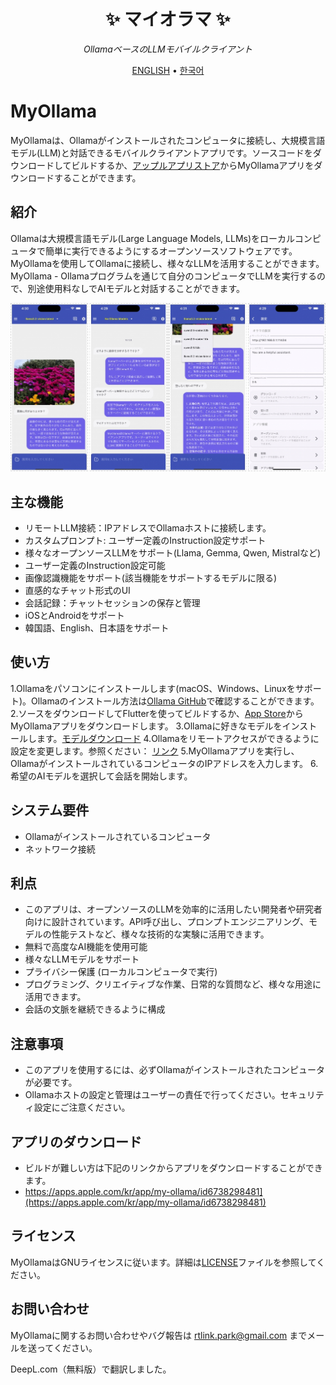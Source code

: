 <div align='center'>

# ✨ マイオラマ ✨

_OllamaベースのLLMモバイルクライアント_

[ENGLISH](./README.md) •
[한국어](./README_KR.md) 

</div>

# MyOllama

MyOllamaは、Ollamaがインストールされたコンピュータに接続し、大規模言語モデル(LLM)と対話できるモバイルクライアントアプリです。ソースコードをダウンロードしてビルドするか、[アップルアプリストア](https://apps.apple.com/us/app/my-ollama/id6738298481)からMyOllamaアプリをダウンロードすることができます。

## 紹介

Ollamaは大規模言語モデル(Large Language Models, LLMs)をローカルコンピュータで簡単に実行できるようにするオープンソースソフトウェアです。
MyOllamaを使用してOllamaに接続し、様々なLLMを活用することができます。MyOllama - Ollamaプログラムを通じて自分のコンピュータでLLMを実行するので、別途使用料なしでAIモデルと対話することができます。

![poster](./image_jp.jpg)

## 主な機能

- リモートLLM接続：IPアドレスでOllamaホストに接続します。
- カスタムプロンプト: ユーザー定義のInstruction設定サポート
- 様々なオープンソースLLMをサポート(Llama, Gemma, Qwen, Mistralなど)
- ユーザー定義のInstruction設定可能
- 画像認識機能をサポート(該当機能をサポートするモデルに限る)
- 直感的なチャット形式のUI
- 会話記録：チャットセッションの保存と管理
- iOSとAndroidをサポート
- 韓国語、English、日本語をサポート

## 使い方

1.Ollamaをパソコンにインストールします(macOS、Windows、Linuxをサポート)。Ollamaのインストール方法は[Ollama GitHub](https://ollama.com/download)で確認することができます。
2.ソースをダウンロードしてFlutterを使ってビルドするか、[App Store](https://apps.apple.com/us/app/my-ollama/id6738298481)からMyOllamaアプリをダウンロードします。
3.Ollamaに好きなモデルをインストールします。[モデルダウンロード](https://ollama.com/search)
4.Ollamaをリモートアクセスができるように設定を変更します。参照ください： [リンク](http://practical.kr/?p=809) 
5.MyOllamaアプリを実行し、OllamaがインストールされているコンピュータのIPアドレスを入力します。
6.希望のAIモデルを選択して会話を開始します。

## システム要件

- Ollamaがインストールされているコンピュータ
- ネットワーク接続

## 利点

- このアプリは、オープンソースのLLMを効率的に活用したい開発者や研究者向けに設計されています。API呼び出し、プロンプトエンジニアリング、モデルの性能テストなど、様々な技術的な実験に活用できます。
- 無料で高度なAI機能を使用可能
- 様々なLLMモデルをサポート
- プライバシー保護 (ローカルコンピュータで実行)
- プログラミング、クリエイティブな作業、日常的な質問など、様々な用途に活用できます。
- 会話の文脈を継続できるように構成

## 注意事項

- このアプリを使用するには、必ずOllamaがインストールされたコンピュータが必要です。
- Ollamaホストの設定と管理はユーザーの責任で行ってください。セキュリティ設定にご注意ください。

## アプリのダウンロード 

- ビルドが難しい方は下記のリンクからアプリをダウンロードすることができます。
- https://apps.apple.com/kr/app/my-ollama/id6738298481](https://apps.apple.com/kr/app/my-ollama/id6738298481)

## ライセンス

MyOllamaはGNUライセンスに従います。詳細は[LICENSE](LICENSE)ファイルを参照してください。

## お問い合わせ

MyOllamaに関するお問い合わせやバグ報告は rtlink.park@gmail.com までメールを送ってください。

DeepL.com（無料版）で翻訳しました。